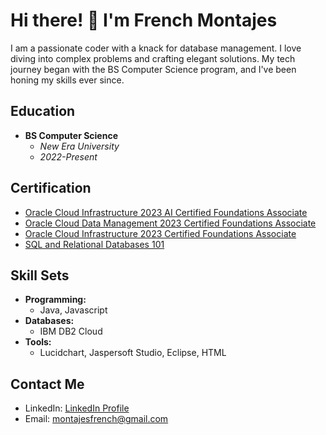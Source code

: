 # Hi there! 👋 I'm French Montajes

I am a passionate coder with a knack for database management. I love diving into complex problems and crafting elegant solutions. My tech journey began with the BS Computer Science program, and I've been honing my skills ever since.

## Education
- **BS Computer Science**
  - *New Era University*
  - *2022-Present*

## Certification
- [Oracle Cloud Infrastructure 2023 AI Certified Foundations Associate]([https://catalog-education.oracle.com/pls/certview/sharebadge?id=EAE355F8D18BB5F0890FBE4CF4E773A8C03DD2E36F82FEFCB512BFBF2DD443D8])
- [Oracle Cloud Data Management 2023 Certified Foundations Associate]([https://catalog-education.oracle.com/pls/certview/sharebadge?id=D0E145629867BB66ECA565B347F30D69444831278B808E5435FBDE1471A68FB6])
- [Oracle Cloud Infrastructure 2023 Certified Foundations Associate]([https://catalog-education.oracle.com/pls/certview/sharebadge?id=3ED037E24259974740BDDF7237CC241206B9BE70B6273B21729F4ECF6EBE43A1])
- [SQL and Relational Databases 101]([https://courses.cognitiveclass.ai/certificates/c7a09c46e17d471a997c1c52e53b4a84])

## Skill Sets
- **Programming:**
  - Java, Javascript
- **Databases:**
  - IBM DB2 Cloud
- **Tools:**
  - Lucidchart, Jaspersoft Studio, Eclipse, HTML

## Contact Me
- LinkedIn: [LinkedIn Profile](LinkedIn_Profile_Link)
- Email: montajesfrench@gmail.com
